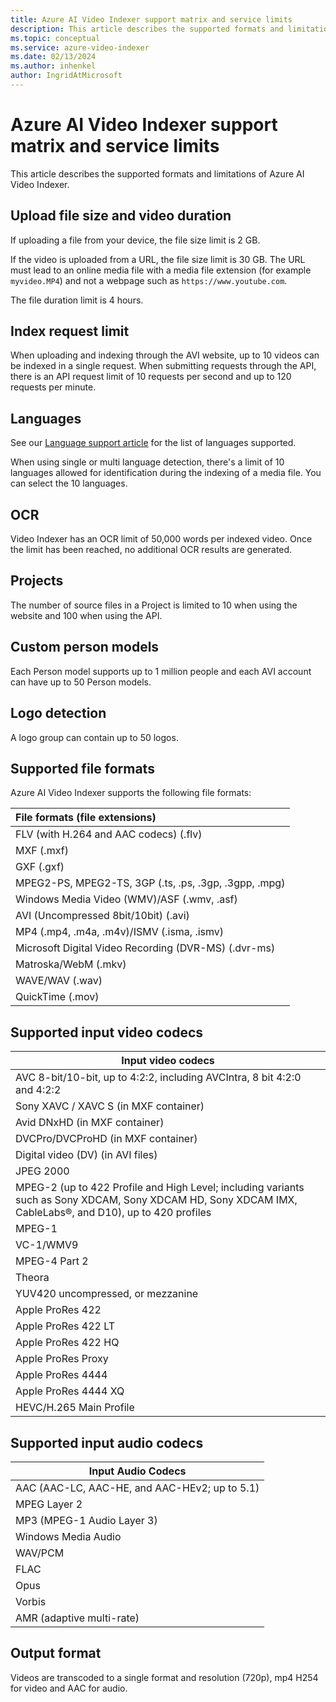 ```yaml
---
title: Azure AI Video Indexer support matrix and service limits  
description: This article describes the supported formats and limitations of Azure AI Video Indexer.
ms.topic: conceptual
ms.service: azure-video-indexer
ms.date: 02/13/2024
ms.author: inhenkel
author: IngridAtMicrosoft
---
```


# Azure AI Video Indexer support matrix and service limits

This article describes the supported formats and limitations of Azure AI Video Indexer.

## Upload file size and video duration

If uploading a file from your device, the file size limit is 2 GB.

If the video is uploaded from a URL, the file size limit is 30 GB. The URL must lead to an online media file with a media file extension (for example `myvideo.MP4`) and not a webpage such as `https://www.youtube.com`.

The file duration limit is 4 hours.

## Index request limit

When uploading and indexing through the AVI website, up to 10 videos can be indexed in a single request. When submitting requests through the API, there is an API request limit of 10 requests per second and up to 120 requests per minute.

## Languages

See our [Language support article](language-support.md) for the list of languages supported.

When using single or multi language detection, there's a limit of 10 languages allowed for identification during the indexing of a media file. You can select the 10 languages.

## OCR

Video Indexer has an OCR limit of 50,000 words per indexed video. Once the limit has been reached, no additional OCR results are generated.

## Projects

The number of source files in a Project is limited to 10 when using the website and 100 when using the API.

## Custom person models

Each Person model supports up to 1 million people and each AVI account can have up to 50 Person models.

## Logo detection

A logo group can contain up to 50 logos.

## Supported file formats

Azure AI Video Indexer supports the following file formats:

| File formats (file extensions)                        |
| :---------------------------------------------------- |
| FLV (with H.264 and AAC codecs) (.flv)                |
| MXF (.mxf)                                            |
| GXF (.gxf)                                            |
| MPEG2-PS, MPEG2-TS, 3GP (.ts, .ps, .3gp, .3gpp, .mpg) |
| Windows Media Video (WMV)/ASF (.wmv, .asf)            |
| AVI (Uncompressed 8bit/10bit) (.avi)                  |
| MP4 (.mp4, .m4a, .m4v)/ISMV (.isma, .ismv)            |
| Microsoft Digital Video Recording (DVR-MS) (.dvr-ms)  |
| Matroska/WebM (.mkv)                                  |
| WAVE/WAV (.wav)                                       |
| QuickTime (.mov)                                      |

## Supported input video codecs

| Input video codecs                                                       |
|--------------------------------------------------------------------------|
| AVC 8-bit/10-bit, up to 4:2:2, including AVCIntra, 8 bit 4:2:0 and 4:2:2 |
| Sony XAVC / XAVC S (in MXF container)                                    |
| Avid DNxHD (in MXF container)                                            |
| DVCPro/DVCProHD (in MXF container)                                       |
| Digital video (DV) (in AVI files)                                        |
| JPEG 2000                                                                |
| MPEG-2 (up to 422 Profile and High Level; including variants such as Sony XDCAM, Sony XDCAM HD, Sony XDCAM IMX, CableLabs®, and D10), up to 420 profiles                                   |
| MPEG-1                                                                   |
| VC-1/WMV9                                                                |
| MPEG-4 Part 2                                                            |
| Theora                                                                   |
| YUV420 uncompressed, or mezzanine                                        |
| Apple ProRes 422                                                         |
| Apple ProRes 422 LT                                                      |
| Apple ProRes 422 HQ                                                      |
| Apple ProRes Proxy                                                       |
| Apple ProRes 4444                                                        |
| Apple ProRes 4444 XQ                                                     |
| HEVC/H.265 Main Profile                                                  |

## Supported input audio codecs

| Input Audio Codecs                            |
|-----------------------------------------------|
| AAC (AAC-LC, AAC-HE, and AAC-HEv2; up to 5.1) |
| MPEG Layer 2                                  |
| MP3 (MPEG-1 Audio Layer 3)                    |
| Windows Media Audio                           |
| WAV/PCM                                       |
| FLAC                                          |
| Opus                                          |
| Vorbis                                        |
| AMR (adaptive multi-rate)                     |

## Output format

Videos are transcoded to a single format and resolution (720p), mp4 H254 for video and AAC for audio.
